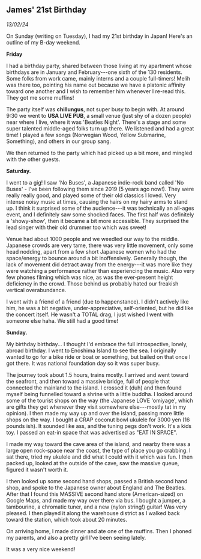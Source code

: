 ## James' 21st Birthday
*13/02/24*

On Sunday (writing on Tuesday), I had my 21st birthday in Japan! Here's
an outline of my B-day weekend.

**Friday**

I had a birthday party, shared between those living at my apartment
whose birthdays are in January and February---one sixth of the 130
residents. Some folks from work came, mainly interns and a couple
full-timers! Melih was there too, pointing his name out because we have
a platonic affinity toward one another and I wish to remember him
whenever I re-read this. They got me some muffins!

The party itself was **chillungus**, not super busy to begin with. At
around 9:30 we went to **USA LIVE PUB**, a small venue (just shy of a
dozen people) near where I live, where it was 'Beatles Night'. There's a
stage and some super talented middle-aged folks turn up there. We
listened and had a great time! I played a few songs (Norwegian Wood,
Yellow Submarine, Something), and others in our group sang.

We then returned to the party which had picked up a bit more, and
mingled with the other guests.

**Saturday.**

I went to a gig! I saw 'No Buses', a Japanese indie-rock band called 'No Buses' - I've been
following them since 2019 (5 years ago now!). They were really really good,
and played some of their old classics I loved. Very intense noisy music
at times, causing the hairs on my hairy arms to stand up. I think it
surprised some of the audience---it was technically an all-ages event,
and I definitely saw some shocked faces. The first half was definitely a
'showy-show', then it became a bit more accessible. They surprised the
lead singer with their old drummer too which was sweet!

Venue had about 1000 people and we weedled our way to the middle.
Japanese crowds are very tame, there was very little movement, only some
head nodding, apart from a few short Japanese women who had the
space/energy to bounce around a bit inoffensively. Generally though, the
lack of movement did detract away from the energy---it was more like
they were watching a performance rather than experiencing the music.
Also very few phones filming which was nice, as was the ever-present
height deficiency in the crowd. Those behind us probably hated our
freakish vertical overabundance.

I went with a friend of a friend (due to happenstance). I didn't
actively like him, he was a bit negative, under-appreciative,
self-oriented, but he did like the concert itself. He wasn't a TOTAL
drag, I just wished I went with someone else haha. We still had a good
time!

**Sunday.**

My birthday birthday... I thought I'd embrace the full introspective,
lonely, abroad birthday. I went to Enoshima Island to see the sea. I
originally wanted to go for a bike ride or boat or something, but bailed
on that once I got there. It was national foundation day so it was super
busy.

The journey took about 1.5 hours, trains mostly. I arrived and went
toward the seafront, and then toward a massive bridge, full of people
that connected the mainland to the island. I crossed it (duh) and then
found myself being funnelled toward a shrine with a little buddha. I
looked around some of the tourist shops on the way (the Japanese LOVE
'omiyage', which are gifts they get whenever they visit somewhere
else---mostly tat in my opinion). I then made my way up and over the
island, passing more little shops on the way. I bought a CRAP coconut
bowl ukulele for 3000 yen (16 pounds ish). It sounded like ass, and the
tuning pegs don't work. It's a kids toy. I passed an eat-in space that
was advertised as "EAT IN SPACE".

I made my way toward the cave area of the island, and nearby there was a
large open rock-space near the coast, the type of place you go crabbing.
I sat there, tried my ukulele and did what I could with it which was
fun. I then packed up, looked at the outside of the cave, saw the
massive queue, figured it wasn't worth it.

I then looked up some second hand shops, passed a British second hand
shop, and spoke to the Japanese owner about England and The Beatles.
After that I found this MASSIVE second hand store (American-sized) on
Google Maps, and made my way over there via bus. I bought a jumper, a
tambourine, a chromatic tuner, and a new (nylon string!) guitar! Was
very pleased. I then played it along the warehouse district as I walked
back toward the station, which took about 20 minutes.

On arriving home, I made dinner and ate one of the muffins. Then I
phoned my parents, and also a pretty girl I've been seeing lately.

It was a very nice weekend!
